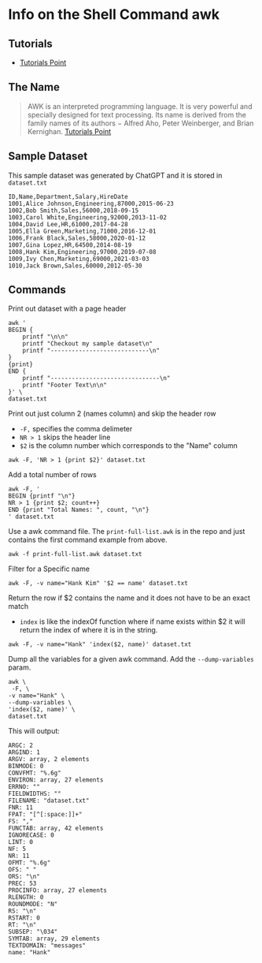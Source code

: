 # Info on the Shell Command awk

## Tutorials 

- [Tutorials Point](https://www.tutorialspoint.com/awk/index.htm)

## The Name

> AWK is an interpreted programming language. It is very powerful and 
> specially designed for text processing. Its name is derived from the family 
> names of its authors − Alfred Aho, Peter Weinberger, and Brian Kernighan.
> [Tutorials Point](https://www.tutorialspoint.com/awk/awk_overview.htm)

## Sample Dataset 

This sample dataset was generated by ChatGPT and it is stored in `dataset.txt`

```
ID,Name,Department,Salary,HireDate
1001,Alice Johnson,Engineering,87000,2015-06-23
1002,Bob Smith,Sales,56000,2018-09-15
1003,Carol White,Engineering,92000,2013-11-02
1004,David Lee,HR,61000,2017-04-28
1005,Ella Green,Marketing,71000,2016-12-01
1006,Frank Black,Sales,58000,2020-01-12
1007,Gina Lopez,HR,64500,2014-08-19
1008,Hank Kim,Engineering,97000,2019-07-08
1009,Ivy Chen,Marketing,69000,2021-03-03
1010,Jack Brown,Sales,60000,2012-05-30
```

## Commands

Print out dataset with a page header

```
awk '
BEGIN {
	printf "\n\n"
	printf "Checkout my sample dataset\n"
	printf "----------------------------\n"
}
{print}
END {
	printf "-------------------------------\n"
	printf "Footer Text\n\n"
}' \ 
dataset.txt
```

Print out just column 2 (names column) and skip the header row

- `-F,` specifies the comma delimeter
- `NR > 1` skips the header line
- `$2` is the column number which corresponds to the "Name" column

```
awk -F, 'NR > 1 {print $2}' dataset.txt
```

Add a total number of rows

```
awk -F, '
BEGIN {printf "\n"}
NR > 1 {print $2; count++}
END {print "Total Names: ", count, "\n"}
' dataset.txt
```

Use a awk command file. The `print-full-list.awk` is in the repo and just
contains the first command example from above.

```
awk -f print-full-list.awk dataset.txt
```

Filter for a Specific name

```
awk -F, -v name="Hank Kim" '$2 == name' dataset.txt
```

Return the row if $2 contains the name and it does not have to be an exact match

- `index` is like the indexOf function where if name exists within $2 it will return the index of where it is in the string.

```
awk -F, -v name="Hank" 'index($2, name)' dataset.txt
```

Dump all the variables for a given awk command. Add the `--dump-variables` param.

```
awk \
 -F, \
-v name="Hank" \
--dump-variables \
'index($2, name)' \
dataset.txt
```

This will output:

```
ARGC: 2
ARGIND: 1
ARGV: array, 2 elements
BINMODE: 0
CONVFMT: "%.6g"
ENVIRON: array, 27 elements
ERRNO: ""
FIELDWIDTHS: ""
FILENAME: "dataset.txt"
FNR: 11
FPAT: "[^[:space:]]+"
FS: ","
FUNCTAB: array, 42 elements
IGNORECASE: 0
LINT: 0
NF: 5
NR: 11
OFMT: "%.6g"
OFS: " "
ORS: "\n"
PREC: 53
PROCINFO: array, 27 elements
RLENGTH: 0
ROUNDMODE: "N"
RS: "\n"
RSTART: 0
RT: "\n"
SUBSEP: "\034"
SYMTAB: array, 29 elements
TEXTDOMAIN: "messages"
name: "Hank"
```

